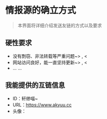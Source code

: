 # 情报源的确立方式

>本界面将详细介绍发送友链的方式以及要求

## 硬性要求

* 没有剽窃、非法转载等严重问题~> , <
* 网站访问良好，能一直坚持更新~> , <
* ... ...

## 我能提供的互链信息

* ID：轩缈喵~
* URL：https://www.akyuu.cc
* 头像：
